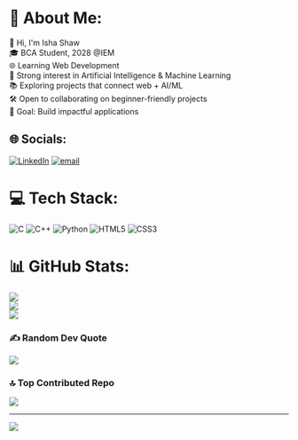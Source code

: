 # 💫 About Me:
👋 Hi, I'm Isha Shaw<br>🎓 BCA Student, 2028 @IEM<br>🌐 Learning Web Development<br>🤖 Strong interest in Artificial Intelligence & Machine Learning<br>📚 Exploring projects that connect web + AI/ML<br>🛠️ Open to collaborating on beginner-friendly projects<br>🚀 Goal: Build impactful applications


## 🌐 Socials:
[![LinkedIn](https://img.shields.io/badge/LinkedIn-%230077B5.svg?logo=linkedin&logoColor=white)](https://linkedin.com/in/https://www.linkedin.com/in/isha-shaw-090936318?utm_source=share&utm_campaign=share_via&utm_content=profile&utm_medium=android_app) [![email](https://img.shields.io/badge/Email-D14836?logo=gmail&logoColor=white)](mailto:shawishaofficial@gmail.com) 

# 💻 Tech Stack:
![C](https://img.shields.io/badge/c-%2300599C.svg?style=for-the-badge&logo=c&logoColor=white) ![C++](https://img.shields.io/badge/c++-%2300599C.svg?style=for-the-badge&logo=c%2B%2B&logoColor=white) ![Python](https://img.shields.io/badge/python-3670A0?style=for-the-badge&logo=python&logoColor=ffdd54) ![HTML5](https://img.shields.io/badge/html5-%23E34F26.svg?style=for-the-badge&logo=html5&logoColor=white) ![CSS3](https://img.shields.io/badge/css3-%231572B6.svg?style=for-the-badge&logo=css3&logoColor=white)
# 📊 GitHub Stats:
![](https://github-readme-stats.vercel.app/api?username=Isha-Shaw&theme=dark&hide_border=false&include_all_commits=false&count_private=false)<br/>
![](https://nirzak-streak-stats.vercel.app/?user=Isha-Shaw&theme=dark&hide_border=false)<br/>
![](https://github-readme-stats.vercel.app/api/top-langs/?username=Isha-Shaw&theme=dark&hide_border=false&include_all_commits=false&count_private=false&layout=compact)

### ✍️ Random Dev Quote
![](https://quotes-github-readme.vercel.app/api?type=horizontal&theme=gruvbox)

### 🔝 Top Contributed Repo
![](https://github-contributor-stats.vercel.app/api?username=Isha-Shaw&limit=5&theme=darcula&combine_all_yearly_contributions=true)

---
[![](https://visitcount.itsvg.in/api?id=Isha-Shaw&icon=0&color=0)](https://visitcount.itsvg.in)

<!-- Proudly created with GPRM ( https://gprm.itsvg.in ) -->
